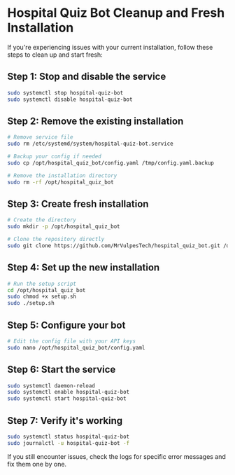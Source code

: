 # Hospital Quiz Bot Cleanup and Fresh Installation

If you're experiencing issues with your current installation, follow these steps to clean up and start fresh:

## Step 1: Stop and disable the service

```bash
sudo systemctl stop hospital-quiz-bot
sudo systemctl disable hospital-quiz-bot
```

## Step 2: Remove the existing installation

```bash
# Remove service file
sudo rm /etc/systemd/system/hospital-quiz-bot.service

# Backup your config if needed
sudo cp /opt/hospital_quiz_bot/config.yaml /tmp/config.yaml.backup

# Remove the installation directory
sudo rm -rf /opt/hospital_quiz_bot
```

## Step 3: Create fresh installation

```bash
# Create the directory
sudo mkdir -p /opt/hospital_quiz_bot

# Clone the repository directly
sudo git clone https://github.com/MrVulpesTech/hospital_quiz_bot.git /opt/hospital_quiz_bot
```

## Step 4: Set up the new installation

```bash
# Run the setup script
cd /opt/hospital_quiz_bot
sudo chmod +x setup.sh
sudo ./setup.sh
```

## Step 5: Configure your bot

```bash
# Edit the config file with your API keys
sudo nano /opt/hospital_quiz_bot/config.yaml
```

## Step 6: Start the service

```bash
sudo systemctl daemon-reload
sudo systemctl enable hospital-quiz-bot
sudo systemctl start hospital-quiz-bot
```

## Step 7: Verify it's working

```bash
sudo systemctl status hospital-quiz-bot
sudo journalctl -u hospital-quiz-bot -f
```

If you still encounter issues, check the logs for specific error messages and fix them one by one. 